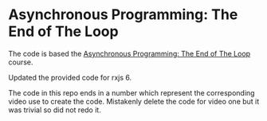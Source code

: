 # Asynchronous Programming: The End of The Loop

The code is based the
[Asynchronous Programming: The End of The Loop](https://egghead.io/courses/asynchronous-programming-the-end-of-the-loop)
course.

Updated the provided code for rxjs 6.

The code in this repo ends in a number which represent the corresponding video
use to create the code. Mistakenly delete the code for video one but it was
trivial so did not redo it.
